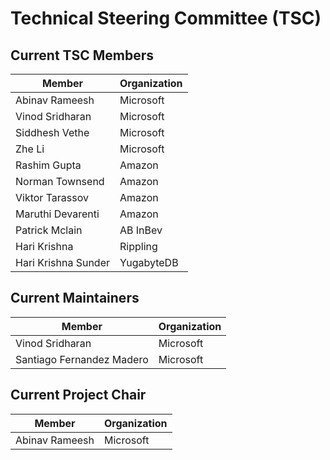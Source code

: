 # Technical Steering Committee (TSC)

## Current TSC Members

| Member | Organization |
| --- | --- |
| Abinav Rameesh | Microsoft |
| Vinod Sridharan | Microsoft |
| Siddhesh Vethe | Microsoft |
| Zhe Li | Microsoft |
| Rashim Gupta | Amazon |
| Norman Townsend | Amazon |
| Viktor Tarassov | Amazon |
| Maruthi Devarenti | Amazon |
| Patrick Mclain | AB InBev |
| Hari Krishna | Rippling |
| Hari Krishna Sunder | YugabyteDB |

## Current Maintainers

| Member | Organization |
| --- | --- |
| Vinod Sridharan | Microsoft |
| Santiago Fernandez Madero | Microsoft |

## Current Project Chair

| Member | Organization |
| --- | --- |
| Abinav Rameesh | Microsoft |
